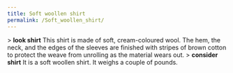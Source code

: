 ```yaml
---
title: Soft woollen shirt
permalink: /Soft_woollen_shirt/
---
```


\> **look shirt**
This shirt is made of soft, cream-coloured wool. The hem, the neck, and
the
edges of the sleeves are finished with stripes of brown cotton to
protect the
weave from unrolling as the material wears out.
\> **consider shirt**
It is a soft woollen shirt.
It weighs a couple of pounds.